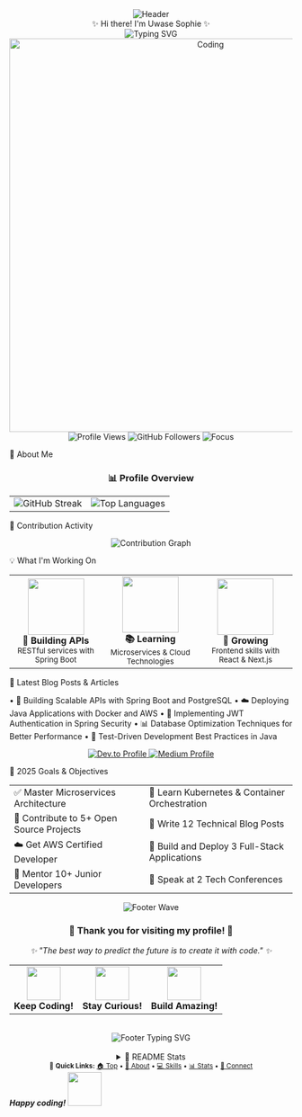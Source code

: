 <div align="center"> <img src="https://capsule-render.vercel.app/api?type=waving&color=gradient&customColorList=6,11,20&height=200&section=header&text=Uwase%20Sophie&fontSize=50&fontColor=fff&animation=twinkling&fontAlignY=32" alt="Header"/> </div> 
<div align="center">✨ Hi there! I'm Uwase Sophie ✨</div>
<div align="center"> <img src="https://readme-typing-svg.herokuapp.com?font=Fira+Code&weight=600&size=28&pause=1000&color=6366F1&center=true&vCenter=true&random=false&width=600&lines=Backend+Developer+%F0%9F%9A%80;Java+Enthusiast+%E2%98%95;Building+Amazing+APIs+%F0%9F%94%A7;Always+Learning+%F0%9F%93%9A;Spring+Boot+Developer+%F0%9F%8C%B1;Problem+Solver+%F0%9F%A7%A9" alt="Typing SVG" /> </div> <div align="center"> <img  alt="Coding" width="700" src="https://media.giphy.com/media/L1R1tvI9svkIWwpVYr/giphy.gif">  </div> <div align="center"> <img src="https://komarev.com/ghpvc/?username=tifan9&label=Profile%20Views&color=6366f1&style=for-the-badge" alt="Profile Views" /> <img src="https://img.shields.io/github/followers/tifan9?label=Followers&style=for-the-badge&color=6366f1" alt="GitHub Followers" /> <img src="https://img.shields.io/badge/Focus-Backend%20Development-6366f1?style=for-the-badge" alt="Focus" /> </div> 
 
🎯 About Me

<div align="center">
  <h3>📊 Profile Overview</h3>
  <table>
    <tr>
      <td>
        <img src="https://github-readme-streak-stats.herokuapp.com/?user=tifan9&theme=tokyonight&hide_border=true&background=0D1117&stroke=6366F1&ring=6366F1&fire=FF6B35&currStreakLabel=C9D1D9&dates=C9D1D9&currStreakNum=FFFFFF&sideNums=FFFFFF" alt="GitHub Streak" />
      </td>
      <td>
        <img src="https://github-readme-stats.vercel.app/api/top-langs/?username=tifan9&layout=compact&theme=tokyonight&hide_border=true&bg_color=0D1117&title_color=6366F1&text_color=C9D1D9&langs_count=8" alt="Top Languages" />
      </td>
    </tr>
  </table>
</div>
 
🎨 Contribution Activity
<div align="center"> <img src="https://github-readme-activity-graph.vercel.app/graph?username=tifan9&theme=tokyo-night&hide_border=true&bg_color=0D1117&color=6366F1&line=58A6FF&point=C9D1D9&area=true&hide_title=false" alt="Contribution Graph" /> </div> 
 

<!-- 📈 Coding Activity & Insights
<div align="center"> <table> <tr> <td> <img src="https://github-profile-summary-cards.vercel.app/api/cards/repos-per-language?username=tifan9&theme=tokyonight" alt="Repos per Language" /> </td> <td> <img src="https://github-profile-summary-cards.vercel.app/api/cards/productive-time?username=tifan9&theme=tokyonight&utc_offset=2" alt="Productive Time" /> </td> </tr> </table> </div>  -->
 
<!-- 🚀 Featured Projects & Repositories
<div align="center"> <table> <tr> <td> <a href="https://github.com/tifan9/project1"> <img src="https://github-readme-stats.vercel.app/api/pin/?username=tifan9&repo=spring-boot-api&theme=tokyonight&hide_border=true&bg_color=0D1117&title_color=6366F1&text_color=C9D1D9&icon_color=58A6FF" alt="Spring Boot API" /> </a> </td> <td> <a href="https://github.com/tifan9/project2"> <img src="https://github-readme-stats.vercel.app/api/pin/?username=tifan9&repo=react-dashboard&theme=tokyonight&hide_border=true&bg_color=0D1117&title_color=6366F1&text_color=C9D1D9&icon_color=58A6FF" alt="React Dashboard" /> </a> </td> </tr> </table> </div> <div align="center"> <i>⭐ Don't forget to star repositories you find interesting!</i> </div> 
 
🤝 Let's Connect & Collaborate!
<div align="center"> 
📱 Find Me Online
     
</div> <div align="center"> 
💼 Open for Opportunities
    
</div>  -->
 
💡 What I'm Working On
<div align="center"> <table> <tr> <td align="center"> <img src="https://media.giphy.com/media/WUlplcMpOCEmTGBtBW/giphy.gif" width="100"> <br><strong>🔧 Building APIs</strong> <br><sub>RESTful services with Spring Boot</sub> </td> <td align="center"> <img src="https://media.giphy.com/media/kH1DBkPNyZPOk0BxrM/giphy.gif" width="100"> <br><strong>📚 Learning</strong> <br><sub>Microservices & Cloud Technologies</sub> </td> <td align="center"> <img src="https://media.giphy.com/media/du3J3cXyzhj75IOgvA/giphy.gif" width="100"> <br><strong>🌱 Growing</strong> <br><sub>Frontend skills with React & Next.js</sub> </td> </tr> </table> </div> 
 
📝 Latest Blog Posts & Articles
<!-- BLOG-POST-LIST:START --> 
•	🚀 Building Scalable APIs with Spring Boot and PostgreSQL
•	☁️ Deploying Java Applications with Docker and AWS
•	🔐 Implementing JWT Authentication in Spring Security
•	📊 Database Optimization Techniques for Better Performance
•	🧪 Test-Driven Development Best Practices in Java
<!-- BLOG-POST-LIST:END --> <div align="center"> <a href="https://dev.to/uwase-sophie"> <img src="https://img.shields.io/badge/dev.to-0A0A0A?style=for-the-badge&logo=dev.to&logoColor=white" alt="Dev.to Profile" /> </a> <a href="https://medium.com/@uwasesophie101"> <img src="https://img.shields.io/badge/Medium-12100E?style=for-the-badge&logo=medium&logoColor=white" alt="Medium Profile" /> </a> </div> 
 
🎯 2025 Goals & Objectives
<div align="center"> <table> <tr> <td>✅ Master Microservices Architecture</td> <td>🔄 Learn Kubernetes & Container Orchestration</td> </tr> <tr> <td>🔄 Contribute to 5+ Open Source Projects</td> <td>📝 Write 12 Technical Blog Posts</td> </tr> <tr> <td>☁️ Get AWS Certified Developer</td> <td>🚀 Build and Deploy 3 Full-Stack Applications</td> </tr> <tr> <td>🤝 Mentor 10+ Junior Developers</td> <td>🎤 Speak at 2 Tech Conferences</td> </tr> </table> </div> 
 
<div align="center"> <img src="https://capsule-render.vercel.app/api?type=waving&color=gradient&customColorList=6,11,20&height=120&section=footer&animation=twinkling" alt="Footer Wave" /> </div> <div align="center"> <h3>🌟 Thank you for visiting my profile! 🌟</h3> <p><i>✨ "The best way to predict the future is to create it with code." ✨</i></p> <table> <tr> <td align="center"> <img src="https://media.giphy.com/media/LnQjpWaON8nhr21vNW/giphy.gif" width="60"> <br><strong>Keep Coding!</strong> </td> <td align="center"> <img src="https://media.giphy.com/media/7j2hfyeVcDtf2/giphy.gif" width="60"> <br><strong>Stay Curious!</strong> </td> <td align="center"> <img src="https://media.giphy.com/media/mGcNjsfWAjY5AEZNw6/giphy.gif" width="60"> <br><strong>Build Amazing!</strong> </td> </tr> </table> <br> 
<!-- 🔥 Profile Last Updated: August 2025 -->
<img src="https://readme-typing-svg.herokuapp.com?font=Fira+Code&size=14&pause=1000&color=6366F1&center=true&vCenter=true&width=400&lines=Thanks+for+stopping+by!+👋;Let's+build+something+amazing+together!+🚀;Feel+free+to+reach+out+anytime!+💬" alt="Footer Typing SVG" /> 
<br><br>
<details> <summary>🎨 README Stats</summary> <br> <img src="https://img.shields.io/badge/Made%20with-Markdown-1f425f.svg?style=for-the-badge" alt="Made with Markdown"> <img src="https://img.shields.io/badge/Maintained-Yes-green.svg?style=for-the-badge" alt="Maintained"> <img src="https://img.shields.io/badge/Last%20Updated-August%202025-blue.svg?style=for-the-badge" alt="Last Updated"> </details> </div> 
 
<div align="center"> <sub>🔗 <strong>Quick Links:</strong> <a href="#-hi-there-im-uwase-sophie-">🏠 Top</a> • <a href="#-about-me">👤 About</a> • <a href="#️-tech-stack--tools">💻 Skills</a> • <a href="#-github-analytics--statistics">📊 Stats</a> • <a href="#-lets-connect--collaborate">🤝 Connect</a> </sub> </div><em><b>Happy coding!</b></em> <img src="https://media.giphy.com/media/7j2hfyeVcDtf2/giphy.gif" width="60"> </div>

